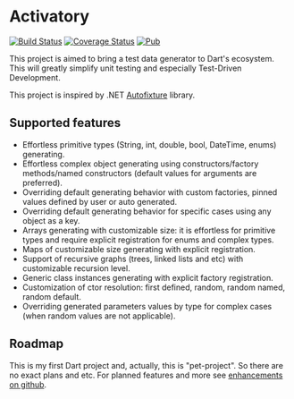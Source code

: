 # Activatory

[![Build Status](https://travis-ci.com/syberside/Activatory.svg?branch=master)](https://travis-ci.com/syberside/Activatory)
[![Coverage Status](https://coveralls.io/repos/github/syberside/Activatory/badge.svg)](https://coveralls.io/github/syberside/Activatory)
[![Pub](https://img.shields.io/pub/v/activatory.svg)](https://pub.dartlang.org/packages/activatory)

This project is aimed to bring a test data generator to Dart's ecosystem.
This will greatly simplify unit testing and especially Test-Driven Development.

This project is inspired by .NET [Autofixture](https://github.com/AutoFixture/AutoFixture) library.

## Supported features
- Effortless primitive types (String, int, double, bool, DateTime, enums) generating.
- Effortless complex object generating using constructors/factory methods/named constructors (default values for arguments are preferred).
- Overriding default generating behavior with custom factories, pinned values defined by user or auto generated.
- Overriding default generating behavior for specific cases using any object as a key.
- Arrays generating with customizable size: it is effortless for primitive types and require explicit registration for enums and complex types.
- Maps of customizable size generating with explicit registration.
- Support of recursive graphs (trees, linked lists and etc) with customizable recursion level.
- Generic class instances generating with explicit factory registration.
- Customization of ctor resolution: first defined, random, random named, random default.
- Overriding generated parameters values by type for complex cases (when random values are not applicable).
 
## Roadmap
This is my first Dart project and, actually, this is "pet-project". So there are no exact plans and etc.
For planned features and more see [enhancements on github](https://github.com/syberside/Activatory/issues?utf8=%E2%9C%93&q=is%3Aenhancement+is%3Aopen+). 

